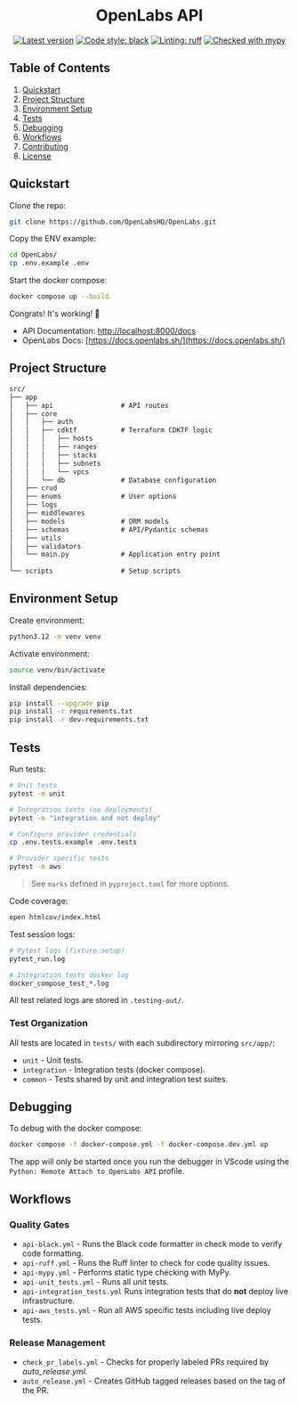 <h1 align="center">OpenLabs API</h1>

<p align="center">
<a href="https://github.com/OpenLabsHQ/OpenLabs"><img alt="Latest version" src="https://img.shields.io/github/v/release/OpenLabsHQ/OpenLabs"></a>
<a href="https://github.com/psf/black"><img alt="Code style: black" src="https://img.shields.io/badge/code%20style-black-000000.svg"></a>
<a href="https://github.com/astral-sh/ruff"><img alt="Linting: ruff" src="https://img.shields.io/endpoint?url=https://raw.githubusercontent.com/astral-sh/ruff/main/assets/badge/v2.json"></a>
<a href="https://mypy-lang.org/"><img alt="Checked with mypy" src="https://www.mypy-lang.org/static/mypy_badge.svg"></a>
</p>


## Table of Contents

1. [Quickstart](#quickstart)
2. [Project Structure](#project-structure)
3. [Environment Setup](#environment-setup)
4. [Tests](#tests)
5. [Debugging](#debugging)
6. [Workflows](#workflows)
7. [Contributing](/CONTRIBUTING.md)
8. [License](/LICENSE)


## Quickstart

Clone the repo:

```bash
git clone https://github.com/OpenLabsHQ/OpenLabs.git
```

Copy the ENV example:

```bash
cd OpenLabs/
cp .env.example .env
```

Start the docker compose:

```bash
docker compose up --build
```

Congrats! It's working! 🎉 
* API Documentation: [http://localhost:8000/docs](http://127.0.0.1:8000/docs)
* OpenLabs Docs: [https://docs.openlabs.sh/](https://docs.openlabs.sh/)


## Project Structure

```txt
src/
├── app
│   ├── api                 # API routes
│   ├── core
│   │   ├── auth
│   │   ├── cdktf           # Terraform CDKTF logic
│   │   │   ├── hosts   
│   │   │   ├── ranges
│   │   │   ├── stacks
│   │   │   ├── subnets
│   │   │   └── vpcs
│   │   └── db              # Database configuration
│   ├── crud
│   ├── enums               # User options
│   ├── logs
│   ├── middlewares
│   ├── models              # ORM models
│   ├── schemas             # API/Pydantic schemas
│   ├── utils
│   ├── validators
│   └── main.py             # Application entry point
│
└── scripts                 # Setup scripts
```


## Environment Setup

Create environment:

```bash
python3.12 -m venv venv
```

Activate environment:

```bash
source venv/bin/activate
```

Install dependencies:

```bash
pip install --upgrade pip
pip install -r requirements.txt
pip install -r dev-requirements.txt
```

## Tests

Run tests:

```bash
# Unit tests
pytest -m unit

# Integration tests (no deployments)
pytest -m "integration and not deploy"

# Configure provider credentials
cp .env.tests.example .env.tests

# Provider specific tests
pytest -m aws
```

> See `marks` defined in `pyproject.toml` for more options.

Code coverage:

```bash
open htmlcov/index.html
```

Test session logs:

```bash
# Pytest logs (fixture setup)
pytest_run.log

# Integration tests docker log
docker_compose_test_*.log
```

All test related logs are stored in `.testing-out/`.


### Test Organization

All tests are located in `tests/` with each subdirectory mirroring `src/app/`:

* `unit` - Unit tests.
* `integration` - Integration tests (docker compose).
* `common` - Tests shared by unit and integration test suites.


## Debugging

To debug with the docker compose:

```bash
docker compose -f docker-compose.yml -f docker-compose.dev.yml up
```

The app will only be started once you run the debugger in VScode using the `Python: Remote Attach to OpenLabs API` profile.

## Workflows

### Quality Gates

* `api-black.yml` - Runs the Black code formatter in check mode to verify code formatting.
* `api-ruff.yml` - Runs the Ruff linter to check for code quality issues.
* `api-mypy.yml` - Performs static type checking with MyPy.
* `api-unit_tests.yml` - Runs all unit tests.
* `api-integration_tests.yml` Runs integration tests that do **not** deploy live infrastructure.
* `api-aws_tests.yml` - Run all AWS specific tests including live deploy tests.

### Release Management

- `check_pr_labels.yml` - Checks for properly labeled PRs required by *auto_release.yml*.
- `auto_release.yml` - Creates GitHub tagged releases based on the tag of the PR. 
